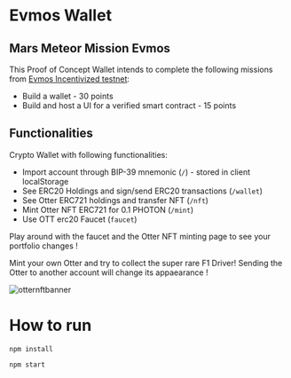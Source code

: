 
# Evmos Wallet

## Mars Meteor Mission Evmos
This Proof of Concept Wallet intends to complete the following missions from [Evmos Incentivized testnet](https://evmos.blog/evmos-incentivized-testnet-event-the-mars-meteor-missions-bbbb7ffa1b7c):
- Build a wallet - 30 points
- Build and host a UI for a verified smart contract - 15 points


## Functionalities

Crypto Wallet with following functionalities:
- Import account through BIP-39 mnemonic (```/```) - stored in client localStorage
- See ERC20 Holdings and sign/send ERC20 transactions (```/wallet```)
- See Otter ERC721 holdings and transfer NFT (```/nft```)
- Mint Otter NFT ERC721 for 0.1 PHOTON (```/mint```)
- Use OTT erc20 Faucet (```faucet```)

Play around with the faucet and the Otter NFT minting page to see your portfolio changes !

Mint your own Otter and try to collect the super rare F1 Driver! Sending the Otter to another account will change its appaearance !

![otternftbanner](https://user-images.githubusercontent.com/44973056/145156428-7e7008fd-17e6-4119-be18-a2d130152726.png)


# How to run
```npm install```

```npm start```
